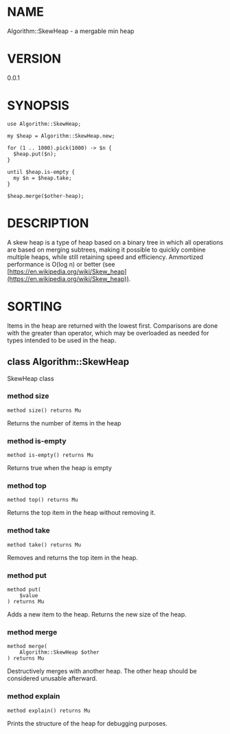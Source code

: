 NAME
====

Algorithm::SkewHeap - a mergable min heap

VERSION
=======

0.0.1

SYNOPSIS
========

    use Algorithm::SkewHeap;

    my $heap = Algorithm::SkewHeap.new;

    for (1 .. 1000).pick(1000) -> $n {
      $heap.put($n);
    }

    until $heap.is-empty {
      my $n = $heap.take;
    }

    $heap.merge($other-heap);

DESCRIPTION
===========

A skew heap is a type of heap based on a binary tree in which all operations are based on merging subtrees, making it possible to quickly combine multiple heaps, while still retaining speed and efficiency. Ammortized performance is O(log n) or better (see [https://en.wikipedia.org/wiki/Skew_heap](https://en.wikipedia.org/wiki/Skew_heap)).

SORTING
=======

Items in the heap are returned with the lowest first. Comparisons are done with the greater than operator, which may be overloaded as needed for types intended to be used in the heap.

class Algorithm::SkewHeap
-------------------------

SkewHeap class

### method size

```perl6
method size() returns Mu
```

Returns the number of items in the heap

### method is-empty

```perl6
method is-empty() returns Mu
```

Returns true when the heap is empty

### method top

```perl6
method top() returns Mu
```

Returns the top item in the heap without removing it.

### method take

```perl6
method take() returns Mu
```

Removes and returns the top item in the heap.

### method put

```perl6
method put(
    $value
) returns Mu
```

Adds a new item to the heap. Returns the new size of the heap.

### method merge

```perl6
method merge(
    Algorithm::SkewHeap $other
) returns Mu
```

Destructively merges with another heap. The other heap should be considered unusable afterward.

### method explain

```perl6
method explain() returns Mu
```

Prints the structure of the heap for debugging purposes.

